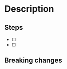 # Description

<!-- The purpose of this PR is ... -->

## Steps

- [ ] <!-- the first task -->
- [ ] <!-- the second task -->

## Breaking changes

<!-- Are there any breaking changes? -->
